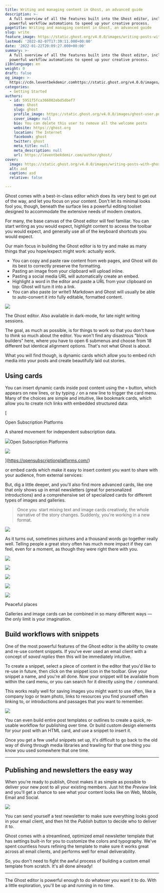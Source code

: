 ```yaml
---
title: Writing and managing content in Ghost, an advanced guide
description: >-
  A full overview of all the features built into the Ghost editor, including
  powerful workflow automations to speed up your creative process.
pagetitle: Writing and managing content in Ghost, an advanced guide
slug: write
feature_image: https://static.ghost.org/v4.0.0/images/writing-posts-with-ghost.png
lastmod: '2022-02-07T17:39:11.000+00:00'
date: '2022-01-22T20:09:27.000+00:00'
summary: >-
  A full overview of all the features built into the Ghost editor, including
  powerful workflow automations to speed up your creative process.
i18nlanguage: en
weight: 0
draft: false
og_image: >-
  https://cdn.leventbekdemir.comhttps://static.ghost.org/v4.0.0/images/writing-posts-with-ghost.png
categories:
  - Getting Started
authors:
  - id: 5951f5fca366002ebd5dbef7
    name: Ghost
    slug: ghost
    profile_image: https://static.ghost.org/v4.0.0/images/ghost-user.png
    cover_image: null
    bio: You can delete this user to remove all the welcome posts
    website: https://ghost.org
    location: The Internet
    facebook: ghost
    twitter: ghost
    meta_title: null
    meta_description: null
    url: https://leventbekdemir.com/author/ghost/
cover:
  image: https://static.ghost.org/v4.0.0/images/writing-posts-with-ghost.png
  alt: asd
  caption: asd
  relative: false

---
```

Ghost comes with a best-in-class editor which does its very best to get out of the way, and let you focus on your content. Don't let its minimal looks fool you, though, beneath the surface lies a powerful editing toolset designed to accommodate the extensive needs of modern creators.

For many, the base canvas of the Ghost editor will feel familiar. You can start writing as you would expect, highlight content to access the toolbar you would expect, and generally use all of the keyboard shortcuts you would expect.

Our main focus in building the Ghost editor is to try and make as many things that you hope/expect might work: actually work.

*   You can copy and paste raw content from web pages, and Ghost will do its best to correctly preserve the formatting.
*   Pasting an image from your clipboard will upload inline.
*   Pasting a social media URL will automatically create an embed.
*   Highlight a word in the editor and paste a URL from your clipboard on top: Ghost will turn it into a link.
*   You can also paste (or write!) Markdown and Ghost will usually be able to auto-convert it into fully editable, formatted content.

![](https://static.ghost.org/v4.0.0/images/editor.png)

The Ghost editor. Also available in dark-mode, for late night writing sessions.

The goal, as much as possible, is for things to work so that you don't have to _think_ so much about the editor. You won't find any disastrous "block builders" here, where you have to open 6 submenus and choose from 18 different but identical alignment options. That's not what Ghost is about.

What you will find though, is dynamic cards which allow you to embed rich media into your posts and create beautifully laid out stories.

Using cards
-----------

You can insert dynamic cards inside post content using the `+` button, which appears on new lines, or by typing `/` on a new line to trigger the card menu. Many of the choices are simple and intuitive, like bookmark cards, which allow you to create rich links with embedded structured data:

[

Open Subscription Platforms

A shared movement for independent subscription data.

![](https://opensubscriptionplatforms.com/images/favicon.png)Open Subscription Platforms

![](https://opensubscriptionplatforms.com/images/osp-card.png)

](https://opensubscriptionplatforms.com/)

or embed cards which make it easy to insert content you want to share with your audience, from external services:

But, dig a little deeper, and you'll also find more advanced cards, like one that only shows up in email newsletters (great for personalized introductions) and a comprehensive set of specialized cards for different types of images and galleries.

> Once you  start mixing text and image cards creatively, the whole narrative of the story changes. Suddenly, you're working in a new format.

![](https://static.ghost.org/v4.0.0/images/andreas-selter-xSMqGH7gi6o-unsplash.jpg)

As it turns out, sometimes pictures and a thousand words go together really well. Telling people a great story often has much more impact if they can feel, even for a moment, as though they were right there with you.

![](https://static.ghost.org/v4.0.0/images/andreas-selter-e4yK8QQlZa0-unsplash.jpg)

![](https://static.ghost.org/v4.0.0/images/steve-carter-Ixp4YhCKZkI-unsplash.jpg)

![](https://static.ghost.org/v4.0.0/images/lukasz-szmigiel-jFCViYFYcus-unsplash.jpg)

![](https://static.ghost.org/v4.0.0/images/jd-mason-hPiEFq6-Eto-unsplash.jpg)

![](https://static.ghost.org/v4.0.0/images/jp-valery-OBpOP9GVH9U-unsplash.jpg)

Peaceful places

Galleries and image cards can be combined in so many different ways — the only limit is your imagination.

Build workflows with snippets
-----------------------------

One of the most powerful features of the Ghost editor is the ability to create and re-use content snippets. If you've ever used an email client with a concept of _saved replies_ then this will be immediately intuitive.

To create a snippet, select a piece of content in the editor that you'd like to re-use in future, then click on the snippet icon in the toolbar. Give your snippet a name, and you're all done. Now your snippet will be available from within the card menu, or you can search for it directly using the `/` command.

This works really well for saving images you might want to use often, like a company logo or team photo, links to resources you find yourself often linking to, or introductions and passages that you want to remember.

![](https://static.ghost.org/v4.0.0/images/createsnippet.png)

You can even build entire post templates or outlines to create a quick, re-usable workflow for publishing over time. Or build custom design elements for your post with an HTML card, and use a snippet to insert it.

Once you get a few useful snippets set up, it's difficult to go back to the old way of diving through media libraries and trawling for that one thing you know you used somewhere that one time.

* * *

Publishing and newsletters the easy way
---------------------------------------

When you're ready to publish, Ghost makes it as simple as possible to deliver your new post to all your existing members. Just hit the _Preview_ link and you'll get a chance to see what your content looks like on Web, Mobile, Email and Social.

![](https://static.ghost.org/v4.0.0/images/preview.png)

You can send yourself a test newsletter to make sure everything looks good in your email client, and then hit the _Publish_ button to decide who to deliver it to.

Ghost comes with a streamlined, optimized email newsletter template that has settings built-in for you to customize the colors and typography. We've spent countless hours refining the template to make sure it works great across all email clients, and performs well for email deliverability.

So, you don't need to fight the awful process of building a custom email template from scratch. It's all done already!

* * *

The Ghost editor is powerful enough to do whatever you want it to do. With a little exploration, you'll be up and running in no time.
